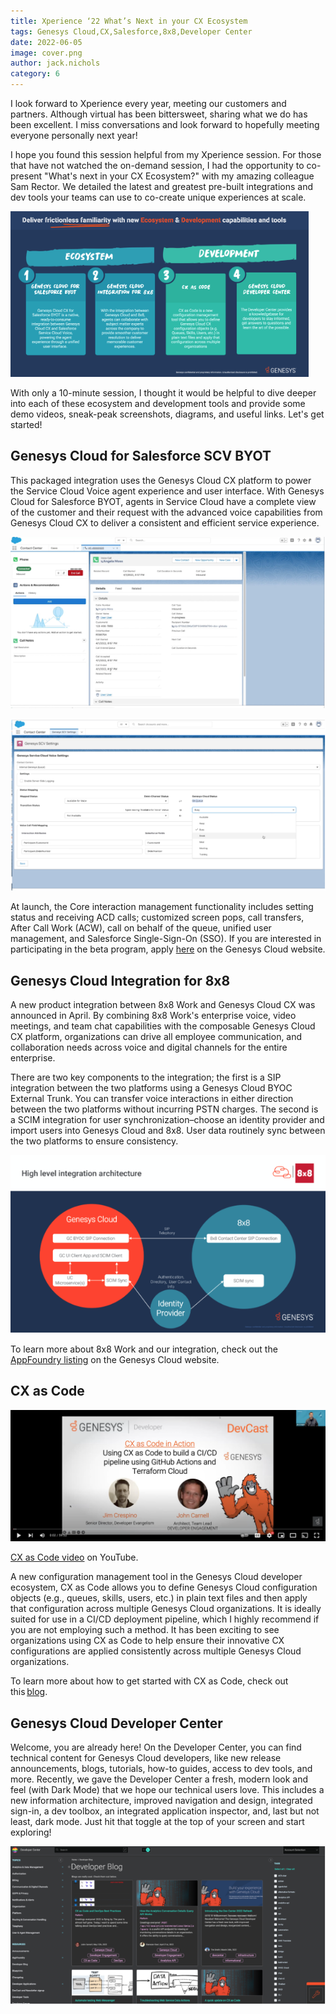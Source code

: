 ```yaml
---
title: Xperience ‘22 What’s Next in your CX Ecosystem 
tags: Genesys Cloud,CX,Salesforce,8x8,Developer Center
date: 2022-06-05
image: cover.png
author: jack.nichols
category: 6
---
```


I look forward to Xperience every year, meeting our customers and partners. Although virtual has been bittersweet, sharing what we do has been excellent. I miss conversations and look forward to hopefully meeting everyone personally next year! 

I hope you found this session helpful from my Xperience session. For those that have not watched the on-demand session, I had the opportunity to co-present "What's next in your CX Ecosystem?" with my amazing colleague Sam Rector. We detailed the latest and greatest pre-built integrations and dev tools your teams can use to co-create unique experiences at scale. 

![CX Ecosystem](cx-ecosystem.png "CX Ecosystem")

With only a 10-minute session, I thought it would be helpful to dive deeper into each of these ecosystem and development tools and provide some demo videos, sneak-peak screenshots, diagrams, and useful links. Let's get started! 

## Genesys Cloud for Salesforce SCV BYOT 

This packaged integration uses the Genesys Cloud CX platform to power the Service Cloud Voice agent experience and user interface. With Genesys Cloud for Salesforce BYOT, agents in Service Cloud have a complete view of the customer and their request with the advanced voice capabilities from Genesys Cloud CX to deliver a consistent and efficient service experience. 

![Integrated call controls and customer data](integrated_call_controls.png "Integrated call controls and customer data")

![Presence and Field mapping](presence_and_field_mapping.png "Presence and Field mapping")

At launch, the Core interaction management functionality includes setting status and receiving ACD calls; customized screen pops, call transfers, After Call Work (ACW), call on behalf of the queue, unified user management, and Salesforce Single-Sign-On (SSO). If you are interested in participating in the beta program, apply [here](https://forms.office.com/pages/responsepage.aspx?id=nOZceM-Qx02ogurzEtHRXXSwA6VEC1xJjOIycYysvt5UQzFDUEM5TE5POU0wQks2STBVMjhDNzNMNy4u "Goes to the Genesys Cloud CX for Salesforce - Service Cloud Voice - Limited Availability access request page") on the Genesys Cloud website.

## Genesys Cloud Integration for 8x8 
A new product integration between 8x8 Work and Genesys Cloud CX was announced in April. By combining 8x8 Work's enterprise voice, video meetings, and team chat capabilities with the composable Genesys Cloud CX platform, organizations can drive all employee communication, and collaboration needs across voice and digital channels for the entire enterprise.
 
There are two key components to the integration; the first is a SIP integration between the two platforms using a Genesys Cloud BYOC External Trunk. You can transfer voice interactions in either direction between the two platforms without incurring PSTN charges. The second is a SCIM integration for user synchronization–choose an identity provider and import users into Genesys Cloud and 8x8. User data routinely sync between the two platforms to ensure consistency.   

![8 by 8 High Level Integration Architect](8by8.png "8 by 8 High Level Integration Architect")

To learn more about 8x8 Work and our integration, check out the [AppFoundry listing](https://appfoundry.genesys.com/filter/genesyscloud/listing/9fe7898a-c518-4ce6-9cce-862a9a8a29b6 "Goes to the Genesys Cloud CX for Salesforce - Service Cloud Voice - Limited Availability access request page") on the Genesys Cloud website. 

## CX as Code 
![CX as Code](cxascode.png "CX as Code")

[CX as Code video](https://www.youtube.com/watch?v=cFNI-lOHaBI&ab_channel=GenesysCommunity "Goes to the DevCast Tutorial 24 | CX as Code in Action: Building Contact Centers via CI/CD Pipelines video") on YouTube.

A new configuration management tool in the Genesys Cloud developer ecosystem, CX as Code allows you to define Genesys Cloud configuration objects (e.g., queues, skills, users, etc.) in plain text files and then apply that configuration across multiple Genesys Cloud organizations. It is ideally suited for use in a CI/CD deployment pipeline, which I highly recommend if you are not employing such a method. It has been exciting to see organizations using CX as Code to help ensure their innovative CX configurations are applied consistently across multiple Genesys Cloud organizations.  

To learn more about how to get started with CX as Code, check out this [blog](/blog/2021-04-16-cx-as-code/). 

## Genesys Cloud Developer Center 
Welcome, you are already here! On the Developer Center, you can find technical content for Genesys Cloud developers, like new release announcements, blogs, tutorials, how-to guides, access to dev tools, and more. Recently, we gave the Developer Center a fresh, modern look and feel (with Dark Mode) that we hope our technical users love. This includes a new information architecture, improved navigation and design, integrated sign-in, a dev toolbox, an integrated application inspector, and, last but not least, dark mode. Just hit that toggle at the top of your screen and start exploring!  

![Dev Center 2022](devcenter.png "Dev Center")

